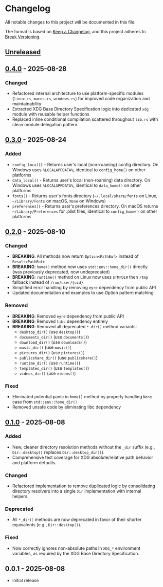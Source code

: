 # Changelog

All notable changes to this project will be documented in this file.

The format is based on [Keep a Changelog], and this project adheres to [Break Versioning].

## [Unreleased]

## [0.4.0] - 2025-08-28

### Changed

* Refactored internal architecture to use platform-specific modules (`linux.rs`, `macos.rs`, `windows.rs`) for improved
  code organization and maintainability
* Extracted XDG Base Directory Specification logic into dedicated `xdg` module with reusable helper functions
* Replaced inline conditional compilation scattered throughout `lib.rs` with clean module delegation pattern

## [0.3.0] - 2025-08-24

### Added

* `config_local()` - Returns user's local (non-roaming) config directory. On Windows uses `%LOCALAPPDATA%`, identical
  to `config_home()` on other platforms
* `data_local()` - Returns user's local (non-roaming) data directory. On Windows uses `%LOCALAPPDATA%`, identical to
  `data_home()` on other platforms
* `fonts()` - Returns user's fonts directory
  (`~/.local/share/fonts` on Linux, `~/Library/Fonts` on macOS, `None` on Windows)
* `preferences()` - Returns user's preferences directory. On macOS returns `~/Library/Preferences` for .plist files,
  identical to `config_home()` on other platforms

## [0.2.0] - 2025-08-10

### Changed

* **BREAKING**: All methods now return `Option<PathBuf>` instead of `Result<PathBuf>`
* **BREAKING**: `home()` method now uses `std::env::home_dir()` directly (was previously deprecated, now undeprecated)
* **BREAKING**: `runtime()` method on Linux now uses `$TMPDIR` then `/tmp` fallback instead of `/run/user/{uid}`
* Simplified error handling by removing `eyre` dependency from public API
* Updated documentation and examples to use Option pattern matching

### Removed

* **BREAKING**: Removed `eyre` dependency from public API
* **BREAKING**: Removed `libc` dependency entirely
* **BREAKING**: Removed all deprecated `*_dir()` method variants:
  * `desktop_dir()` (use `desktop()`)
  * `documents_dir()` (use `documents()`)
  * `download_dir()` (use `downloads()`)
  * `music_dir()` (use `music()`)
  * `pictures_dir()` (use `pictures()`)
  * `publicshare_dir()` (use `publicshare()`)
  * `runtime_dir()` (use `runtime()`)
  * `templates_dir()` (use `templates()`)
  * `videos_dir()` (use `videos()`)

### Fixed

* Eliminated potential panic in `home()` method by properly handling `None` case from `std::env::home_dir()`
* Removed unsafe code by eliminating libc dependency

## [0.1.0] - 2025-08-08

### Added

* New, cleaner directory resolution methods without the `_dir` suffix
  (e.g., `Dir::desktop()` replaces `Dir::desktop_dir()`).
* Comprehensive test coverage for XDG absolute/relative path behavior and platform defaults.

### Changed

* Refactored implementation to remove duplicated logic by consolidating directory resolvers into a single `Dir`
  implementation with internal helpers.

### Deprecated

* All `*_dir()` methods are now deprecated in favor of their shorter equivalents (e.g., `Dir::desktop()`).

### Fixed

* Now correctly ignores non-absolute paths in `XDG_*` environment variables, as required by the XDG Base Directory
  Specification.

## 0.0.1 - 2025-08-08

* Initial release

[Keep a Changelog]: https://keepachangelog.com/en/1.0.0/
[Break Versioning]: https://www.taoensso.com/break-versioning

<!-- versions -->

[Unreleased]: https://github.com/aaronmallen/dir_spec/compare/0.4.0...HEAD
[0.4.0]: https://github.com/aaronmallen/dir_spec/compare/0.3.0...0.4.0
[0.3.0]: https://github.com/aaronmallen/dir_spec/compare/0.2.0...0.3.0
[0.2.0]: https://github.com/aaronmallen/dir_spec/compare/0.1.0...0.2.0
[0.1.0]: https://github.com/aaronmallen/dir_spec/compare/0.0.1...0.1.0
